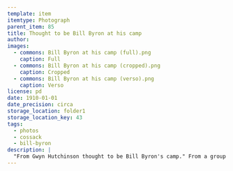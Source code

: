 ```yaml
---
template: item
itemtype: Photograph
parent_item: 85
title: Thought to be Bill Byron at his camp
author: 
images:
  - commons: Bill Byron at his camp (full).png
    caption: Full
  - commons: Bill Byron at his camp (cropped).png
    caption: Cropped
  - commons: Bill Byron at his camp (verso).png
    caption: Verso
license: pd
date: 1910-01-01
date_precision: circa
storage_location: folder1
storage_location_key: 43
tags:
  - photos
  - cossack
  - bill-byron
description: |
  "From Gwyn Hutchinson thought to be Bill Byron's camp." From a group of four photos, a note and, a document.
---
```

